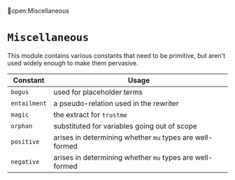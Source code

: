 open:Miscellaneous
# `Miscellaneous`

This module contains various constants that need to be primitive, but aren't used
widely enough to make them pervasive.

| Constant       | Usage                                                    |
| -------------- | -------------------------------------------------------- |
| `bogus`        | used for placeholder terms                               |
| `entailment`   | a pseudo-relation used in the rewriter                   |
| `magic`        | the extract for `trustme`                                |
| `orphan`       | substituted for variables going out of scope             |
| `positive`     | arises in determining whether `mu` types are well-formed |
| `negative`     | arises in determining whether `mu` types are well-formed |
